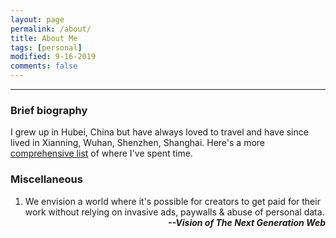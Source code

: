 ```yaml
---
layout: page
permalink: /about/
title: About Me
tags: [personal]
modified: 9-16-2019
comments: false
---
```


----

### Brief biography
I grew up in Hubei, China but have always loved to travel and have since lived in Xianning, Wuhan, Shenzhen, Shanghai. Here's a more [comprehensive list](cities.md) of where I've spent time.

### Miscellaneous
1. We envision a world where it's possible for creators to get paid for their work without relying on invasive ads, paywalls & abuse of personal data.
   <div style="text-align: right"><strong><i>--Vision of The Next Generation Web</strong></div>
